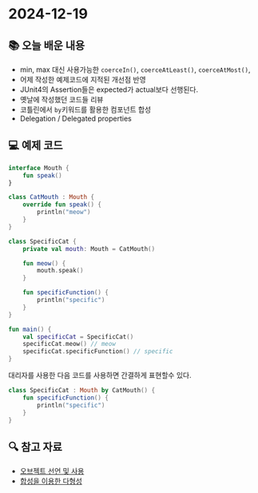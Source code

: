 # 2024-12-19

## 📚 오늘 배운 내용

- min, max 대신 사용가능한 `coerceIn()`, `coerceAtLeast()`, `coerceAtMost()`,
- 어제 작성한 예제코드에 지적된 개선점 반영
- JUnit4의 Assertion들은 expected가 actual보다 선행된다.
- 옛날에 작성했던 코드들 리뷰
- 코틀린에서 `by`키워드를 활용한 컴포넌트 합성
- Delegation / Delegated properties

## 💻 예제 코드

```kotlin
interface Mouth {
    fun speak()
}

class CatMouth : Mouth {
    override fun speak() {
        println("meow")
    }
}

class SpecificCat {
    private val mouth: Mouth = CatMouth()

    fun meow() {
        mouth.speak()
    }

    fun specificFunction() {
        println("specific")
    }
}

fun main() {
    val specificCat = SpecificCat()
    specificCat.meow() // meow
    specificCat.specificFunction() // specific
}
```

대리자를 사용한 다음 코드를 사용하면 간결하게 표현할수 있다.

```kotlin
class SpecificCat : Mouth by CatMouth() {
    fun specificFunction() {
        println("specific")
    }
}
```

## 🔍 참고 자료

- [오브젝트 선언 및 사용](https://kotlinlang.org/docs/object-declarations.html#companion-objects)
- [합성을 이용한 다형성](https://proandroiddev.com/composition-over-inheritance-in-kotlin-explained-aeb8ebb22e72)
